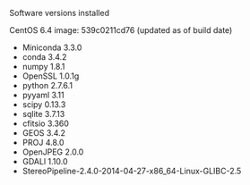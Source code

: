 Software versions installed

CentOS 6.4 image: 539c0211cd76  (updated as of build date)  

* Miniconda 3.3.0  
 * conda 3.4.2  
 * numpy 1.8.1  
 * OpenSSL 1.0.1g  
 * python 2.7.6.1  
 * pyyaml 3.11  
 * scipy 0.13.3  
 * sqlite 3.7.13  
* cfitsio 3.360  
* GEOS 3.4.2  
* PROJ 4.8.0  
* OpenJPEG 2.0.0  
* GDALl 1.10.0  
* StereoPipeline-2.4.0-2014-04-27-x86_64-Linux-GLIBC-2.5
